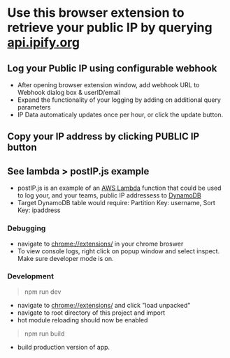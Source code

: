 # Use this browser extension to retrieve your public IP by querying [api.ipify.org](https://api.ipify.org?format=json)

## Log your Public IP using configurable webhook

- After opening browser extension window, add webhook URL to Webhook dialog box & userID/email
- Expand the functionality of your logging by adding on additional query parameters
- IP Data automaticaly updates once per hour, or click the update button.

## Copy your IP address by clicking PUBLIC IP button

## See lambda > postIP.js example

- postIP.js is an example of an [AWS Lambda](https://aws.amazon.com/lambda/) function that could be used to log your, and your teams, public IP addressess to [DynamoDB](https://aws.amazon.com/dynamodb/)
- Target DynamoDB table would require: Partition Key: username, Sort Key: ipaddress

### Debugging

- navigate to [chrome://extensions/](chrome://extensions/) in your chrome broswer
- To view console logs, right click on popup window and select inspect. Make sure developer mode is on.

### Development

> npm run dev

- navigate to [chrome://extensions/](chrome://extensions/) and click "load unpacked"
- navigate to root directory of this project and import
- hot module reloading should now be enabled

> npm run build

- build production version of app.
